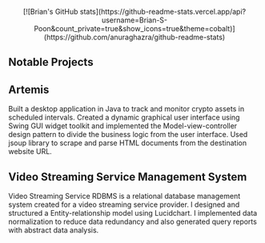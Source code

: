 <p align='center'>
[![Brian's GitHub stats](https://github-readme-stats.vercel.app/api?username=Brian-S-Poon&count_private=true&show_icons=true&theme=cobalt)](https://github.com/anuraghazra/github-readme-stats)
  </p>


## Notable Projects

## Artemis

Built a desktop application in Java to track and monitor crypto assets in scheduled intervals. Created a dynamic graphical user interface using Swing GUI widget toolkit and implemented the Model-view-controller design pattern to divide the business logic from the user interface. Used jsoup library to scrape and parse HTML documents from the destination website URL.

## Video Streaming Service Management System
Video Streaming Service RDBMS is a relational database management system created for a video streaming service provider.
I designed and structured a Entity-relationship model using Lucidchart.
I implemented data normalization to reduce data redundancy and also generated query reports with abstract data analysis.

<!-- ## Stray
Stray is a command-line application in which the user plays as a stray cat in the Los Angeles suburbs.
I designed a combat system using classes and object-oriented programming.-->





<!--
**briansiuhinpoon/briansiuhinpoon** is a ✨ _special_ ✨ repository because its `README.md` (this file) appears on your GitHub profile.

Here are some ideas to get you started:

- 🔭 I’m currently working on ...
- 🌱 I’m currently learning ...
- 👯 I’m looking to collaborate on ...
- 🤔 I’m looking for help with ...
- 💬 Ask me about ...
- 📫 How to reach me: ...
- 😄 Pronouns: ...
- ⚡ Fun fact: ...
-->
